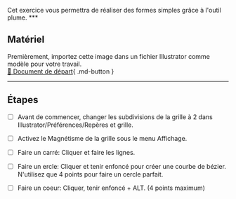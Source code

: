 



<p class="spacer"> Cet exercice vous permettra de réaliser des formes simples grâce à l'outil plume.    
***  


## Matériel

Premièrement, importez cette image dans un fichier Illustrator comme modèle pour votre travail.   
[📁 Document de départ](https://cmontmorency365.sharepoint.com/:b:/s/TIM-582214-Animation2d77/EQNFa_VyhGJOipDJn8fzUZcBp8k2efCOFwU8Mv7JNJOwRA?e=yzquDH){ .md-button }   <br>
***  

## Étapes

- [ ] Avant de commencer, changer les subdivisions de la grille à 2 dans Illustrator/Préférences/Repères et grille.
- [ ] Activez le Magnétisme de la grille sous le menu Affichage.
- [ ] Faire un carré: Cliquer et faire les lignes.
- [ ] Faire un ercle: Cliquer et tenir enfoncé pour créer une courbe de bézier. N'utilisez que 4 points pour faire un cercle parfait.
- [ ] Faire un coeur: Cliquer, tenir enfoncé + ALT. (4 points maximum)

